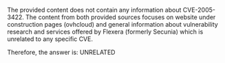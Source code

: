 The provided content does not contain any information about CVE-2005-3422. The content from both provided sources focuses on website under construction pages (ovhcloud) and general information about vulnerability research and services offered by Flexera (formerly Secunia) which is unrelated to any specific CVE.

Therefore, the answer is: UNRELATED